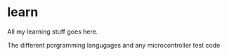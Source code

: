 # learn
All my learning stuff goes here.


The different porgramming langugages and any microcontroller test code
